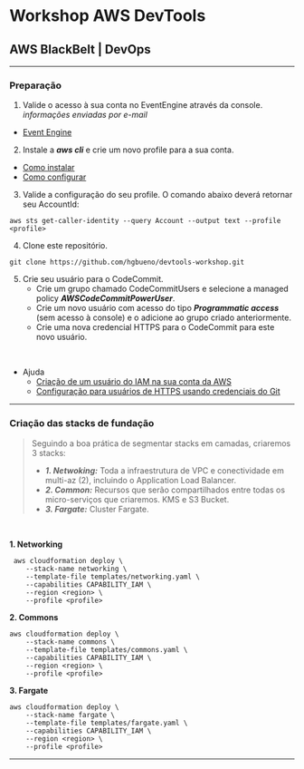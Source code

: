 # Workshop AWS DevTools
## AWS BlackBelt | DevOps


----

### **Preparação**

1. Valide o acesso à sua conta no EventEngine através da console.<br />
*informações enviadas por e-mail* <br />
* [Event Engine](https://dashboard.eventengine.run/login)

2. Instale a ***aws cli*** e crie um novo profile para a sua conta.
* [Como instalar](https://docs.aws.amazon.com/cli/latest/userguide/install-cliv1.html)
* [Como configurar](https://docs.aws.amazon.com/cli/latest/userguide/cli-configure-files.html)

3. Valide a configuração do seu profile.
O comando abaixo deverá retornar seu AccountId:
```
aws sts get-caller-identity --query Account --output text --profile <profile>
```

4. Clone este repositório.
```
git clone https://github.com/hgbueno/devtools-workshop.git
```

5. Crie seu usuário para o CodeCommit.
    * Crie um grupo chamado CodeCommitUsers e selecione a managed policy ***AWSCodeCommitPowerUser***.
    * Crie um novo usuário com acesso do tipo ***Programmatic access*** (sem acesso à console) e o adicione ao grupo criado anteriormente.
    * Crie uma nova credencial HTTPS para o CodeCommit para este novo usuário.
<br />

* Ajuda
    * [Criação de um usuário do IAM na sua conta da AWS](https://docs.aws.amazon.com/pt_br/IAM/latest/UserGuide/id_users_create.html#id_users_create_console)
    * [Configuração para usuários de HTTPS usando credenciais do Git](https://docs.aws.amazon.com/pt_br/codecommit/latest/userguide/setting-up-gc.html)

----

### **Criação das stacks de fundação**
> Seguindo a boa prática de segmentar stacks em camadas, criaremos 3 stacks:
> * ***1. Netwoking:*** Toda a infraestrutura de VPC e conectividade em multi-az (2), incluindo o Application Load Balancer.
> * ***2. Common:*** Recursos que serão compartilhados entre todas os micro-serviços que criaremos. KMS e S3 Bucket.
> * ***3. Fargate:*** Cluster Fargate.

<br />

**1. Networking**
```
 aws cloudformation deploy \
    --stack-name networking \
    --template-file templates/networking.yaml \
    --capabilities CAPABILITY_IAM \
    --region <region> \
    --profile <profile>
```

**2. Commons**
```
aws cloudformation deploy \
    --stack-name commons \
    --template-file templates/commons.yaml \
    --capabilities CAPABILITY_IAM \
    --region <region> \
    --profile <profile>
```
**3. Fargate**
```
aws cloudformation deploy \
    --stack-name fargate \
    --template-file templates/fargate.yaml \
    --capabilities CAPABILITY_IAM \
    --region <region> \
    --profile <profile>
```

----

